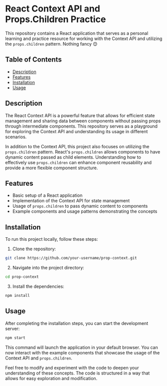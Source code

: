 # React Context API and Props.Children Practice

This repository contains a React application that serves as a personal learning and practice resource for working with the Context API and utilizing the `props.children` pattern. Nothing fancy 😊

## Table of Contents

- [Description](#description)
- [Features](#features)
- [Installation](#installation)
- [Usage](#usage)

## Description

The React Context API is a powerful feature that allows for efficient state management and sharing data between components without passing props through intermediate components. This repository serves as a playground for exploring the Context API and understanding its usage in different scenarios.

In addition to the Context API, this project also focuses on utilizing the `props.children` pattern. React's `props.children` allows components to have dynamic content passed as child elements. Understanding how to effectively use `props.children` can enhance component reusability and provide a more flexible component structure.

## Features

- Basic setup of a React application
- Implementation of the Context API for state management
- Usage of `props.children` to pass dynamic content to components
- Example components and usage patterns demonstrating the concepts

## Installation

To run this project locally, follow these steps:

1. Clone the repository:

```bash
git clone https://github.com/your-username/prop-context.git
```

2. Navigate into the project directory:

```bash
cd prop-context
```

3. Install the dependencies:

```bash
npm install
```

## Usage

After completing the installation steps, you can start the development server:

```bash
npm start
```

This command will launch the application in your default browser. You can now interact with the example components that showcase the usage of the Context API and `props.children`.

Feel free to modify and experiment with the code to deepen your understanding of these concepts. The code is structured in a way that allows for easy exploration and modification.